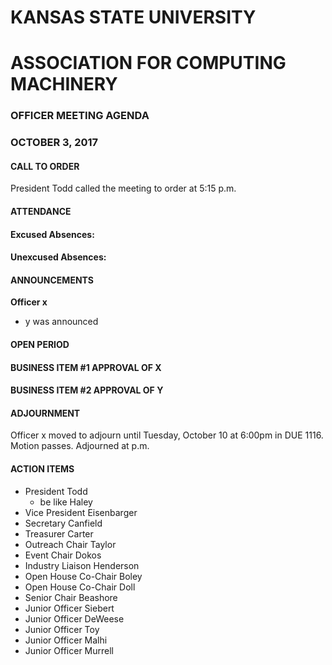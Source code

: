 # KANSAS STATE UNIVERSITY
# ASSOCIATION FOR COMPUTING MACHINERY
### OFFICER MEETING AGENDA
### OCTOBER 3, 2017

#### CALL TO ORDER
President Todd called the meeting to order at 5:15 p.m.
#### ATTENDANCE
#### Excused Absences:

#### Unexcused Absences:

#### ANNOUNCEMENTS
**Officer x**
* y was announced
#### OPEN PERIOD
#### BUSINESS ITEM #1 APPROVAL OF X
#### BUSINESS ITEM #2 APPROVAL OF Y

#### ADJOURNMENT
Officer x moved to adjourn until Tuesday, October 10 at 6:00pm in DUE 1116. Motion passes. Adjourned at p.m.
#### ACTION ITEMS
* President Todd
	* be like Haley
* Vice President Eisenbarger
* Secretary Canfield
* Treasurer Carter
* Outreach Chair Taylor
* Event Chair Dokos
* Industry Liaison Henderson
* Open House Co-Chair Boley
* Open House Co-Chair Doll
* Senior Chair Beashore
* Junior Officer Siebert
* Junior Officer DeWeese
* Junior Officer Toy
* Junior Officer Malhi
* Junior Officer Murrell
